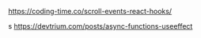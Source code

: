 https://coding-time.co/scroll-events-react-hooks/

s
https://devtrium.com/posts/async-functions-useeffect
